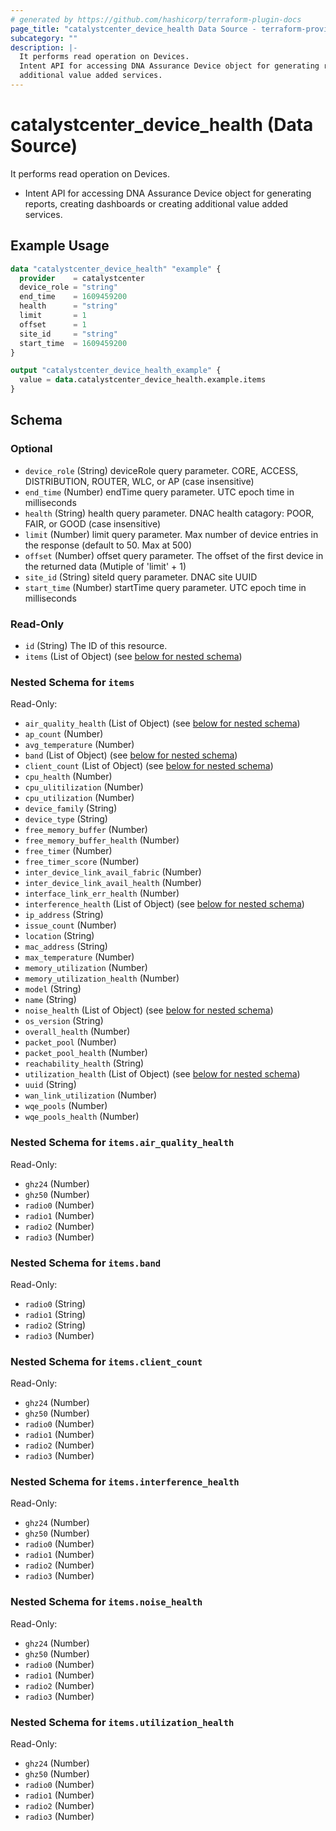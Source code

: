 ```yaml
---
# generated by https://github.com/hashicorp/terraform-plugin-docs
page_title: "catalystcenter_device_health Data Source - terraform-provider-catalystcenter"
subcategory: ""
description: |-
  It performs read operation on Devices.
  Intent API for accessing DNA Assurance Device object for generating reports, creating dashboards or creating
  additional value added services.
---
```


# catalystcenter_device_health (Data Source)

It performs read operation on Devices.

- Intent API for accessing DNA Assurance Device object for generating reports, creating dashboards or creating
additional value added services.

## Example Usage

```terraform
data "catalystcenter_device_health" "example" {
  provider    = catalystcenter
  device_role = "string"
  end_time    = 1609459200
  health      = "string"
  limit       = 1
  offset      = 1
  site_id     = "string"
  start_time  = 1609459200
}

output "catalystcenter_device_health_example" {
  value = data.catalystcenter_device_health.example.items
}
```

<!-- schema generated by tfplugindocs -->
## Schema

### Optional

- `device_role` (String) deviceRole query parameter. CORE, ACCESS, DISTRIBUTION, ROUTER, WLC, or AP (case insensitive)
- `end_time` (Number) endTime query parameter. UTC epoch time in milliseconds
- `health` (String) health query parameter. DNAC health catagory: POOR, FAIR, or GOOD (case insensitive)
- `limit` (Number) limit query parameter. Max number of device entries in the response (default to 50. Max at 500)
- `offset` (Number) offset query parameter. The offset of the first device in the returned data (Mutiple of 'limit' + 1)
- `site_id` (String) siteId query parameter. DNAC site UUID
- `start_time` (Number) startTime query parameter. UTC epoch time in milliseconds

### Read-Only

- `id` (String) The ID of this resource.
- `items` (List of Object) (see [below for nested schema](#nestedatt--items))

<a id="nestedatt--items"></a>
### Nested Schema for `items`

Read-Only:

- `air_quality_health` (List of Object) (see [below for nested schema](#nestedobjatt--items--air_quality_health))
- `ap_count` (Number)
- `avg_temperature` (Number)
- `band` (List of Object) (see [below for nested schema](#nestedobjatt--items--band))
- `client_count` (List of Object) (see [below for nested schema](#nestedobjatt--items--client_count))
- `cpu_health` (Number)
- `cpu_ulitilization` (Number)
- `cpu_utilization` (Number)
- `device_family` (String)
- `device_type` (String)
- `free_memory_buffer` (Number)
- `free_memory_buffer_health` (Number)
- `free_timer` (Number)
- `free_timer_score` (Number)
- `inter_device_link_avail_fabric` (Number)
- `inter_device_link_avail_health` (Number)
- `interface_link_err_health` (Number)
- `interference_health` (List of Object) (see [below for nested schema](#nestedobjatt--items--interference_health))
- `ip_address` (String)
- `issue_count` (Number)
- `location` (String)
- `mac_address` (String)
- `max_temperature` (Number)
- `memory_utilization` (Number)
- `memory_utilization_health` (Number)
- `model` (String)
- `name` (String)
- `noise_health` (List of Object) (see [below for nested schema](#nestedobjatt--items--noise_health))
- `os_version` (String)
- `overall_health` (Number)
- `packet_pool` (Number)
- `packet_pool_health` (Number)
- `reachability_health` (String)
- `utilization_health` (List of Object) (see [below for nested schema](#nestedobjatt--items--utilization_health))
- `uuid` (String)
- `wan_link_utilization` (Number)
- `wqe_pools` (Number)
- `wqe_pools_health` (Number)

<a id="nestedobjatt--items--air_quality_health"></a>
### Nested Schema for `items.air_quality_health`

Read-Only:

- `ghz24` (Number)
- `ghz50` (Number)
- `radio0` (Number)
- `radio1` (Number)
- `radio2` (Number)
- `radio3` (Number)


<a id="nestedobjatt--items--band"></a>
### Nested Schema for `items.band`

Read-Only:

- `radio0` (String)
- `radio1` (String)
- `radio2` (String)
- `radio3` (Number)


<a id="nestedobjatt--items--client_count"></a>
### Nested Schema for `items.client_count`

Read-Only:

- `ghz24` (Number)
- `ghz50` (Number)
- `radio0` (Number)
- `radio1` (Number)
- `radio2` (Number)
- `radio3` (Number)


<a id="nestedobjatt--items--interference_health"></a>
### Nested Schema for `items.interference_health`

Read-Only:

- `ghz24` (Number)
- `ghz50` (Number)
- `radio0` (Number)
- `radio1` (Number)
- `radio2` (Number)
- `radio3` (Number)


<a id="nestedobjatt--items--noise_health"></a>
### Nested Schema for `items.noise_health`

Read-Only:

- `ghz24` (Number)
- `ghz50` (Number)
- `radio0` (Number)
- `radio1` (Number)
- `radio2` (Number)
- `radio3` (Number)


<a id="nestedobjatt--items--utilization_health"></a>
### Nested Schema for `items.utilization_health`

Read-Only:

- `ghz24` (Number)
- `ghz50` (Number)
- `radio0` (Number)
- `radio1` (Number)
- `radio2` (Number)
- `radio3` (Number)
